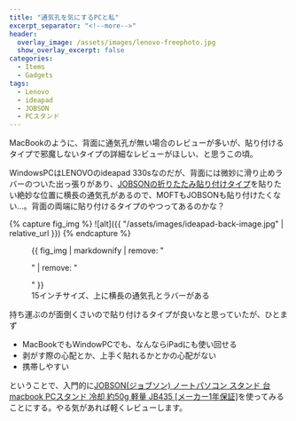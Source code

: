 ```yaml
---
title: "通気孔を気にするPCと私"
excerpt_separator: "<!--more-->"
header:
  overlay_image: /assets/images/lenovo-freephoto.jpg
  show_overlay_excerpt: false
categories:
  - Items
  - Gadgets
tags:
  - Lenovo
  - ideapad
  - JOBSON
  - PCスタンド
---
```


MacBookのように、背面に通気孔が無い場合のレビューが多いが、貼り付けるタイプで邪魔しないタイプの詳細なレビューがほしい、と思うこの頃。

WindowsPCはLENOVOのideapad 330sなのだが、背面には微妙に滑り止めラバーのついた出っ張りがあり、[JOBSONの折りたたみ貼り付けタイプ](https://www.amazon.co.jp/dp/B01MAXT5LY/?coliid=I21DPNTV38VU45&colid=3ROK128E7PMLE&psc=1)を貼りたい絶妙な位置に横長の通気孔があるので、MOFTもJOBSONも貼り付けたくない...。背面の両端に貼り付けるタイプのやつってあるのかな？

{% capture fig_img %}
![alt]({{ "/assets/images/ideapad-back-image.jpg" | relative_url }})
{% endcapture %}

<figure>
  {{ fig_img | markdownify | remove: "<p>" | remove: "</p>" }}
  <figcaption>15インチサイズ、上に横長の通気孔とラバーがある</figcaption>
</figure>

持ち運ぶのが面倒くさいので貼り付けるタイプが良いなと思っていたが、ひとまず

- MacBookでもWindowPCでも、なんならiPadにも使い回せる
- 剥がす際の心配とか、上手く貼れるかとかの心配がない
- 携帯しやすい

ということで、入門的に[JOBSON(ジョブソン) ノートパソコン スタンド 台 macbook PCスタンド 冷却 約50g 軽量 JB435 [メーカー1年保証]](https://www.amazon.co.jp/JOBSON%E2%84%A2-%E3%83%8E%E3%83%BC%E3%83%88PC%E3%83%BB%E3%82%BF%E3%83%96%E3%83%AC%E3%83%83%E3%83%88-%E5%86%B7%E5%8D%B4%E3%82%B9%E3%82%BF%E3%83%B3%E3%83%89-%E3%82%A2%E3%83%AB%E3%83%9F%E3%83%8B%E3%82%A6%E3%83%A0%E8%A3%BD-JB435/dp/B0173F13LY/ref=pd_sbs_229_6/357-7773701-9525239?_encoding=UTF8&pd_rd_i=B0173F13LY&pd_rd_r=eb123517-7601-4caf-80bf-d4399f59fad9&pd_rd_w=CTLyc&pd_rd_wg=dS39q&pf_rd_p=c295905f-82f9-4d73-8142-c393a4211258&pf_rd_r=0KN69FA3RZJYTWCS3C2J&psc=1&refRID=0KN69FA3RZJYTWCS3C2J)を使ってみることにする。やる気があれば軽くレビューします。
